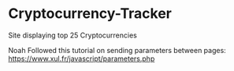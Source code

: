 # Cryptocurrency-Tracker

Site displaying top 25 Cryptocurrencies

Noah
Followed this tutorial on sending parameters between pages: https://www.xul.fr/javascript/parameters.php
